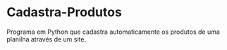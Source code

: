 # Cadastra-Produtos
Programa em Python que cadastra automaticamente os produtos de uma planilha através de um site.
